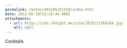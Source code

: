 ```yaml
---
permalink: /notes/201205181528/index.html
date: 2012-05-18T15:28:44.000Z
attachments:
  - url: https://cdn.rknight.me/site/2025/12769244.jpg
    alt: null
---
```


Cocktails
